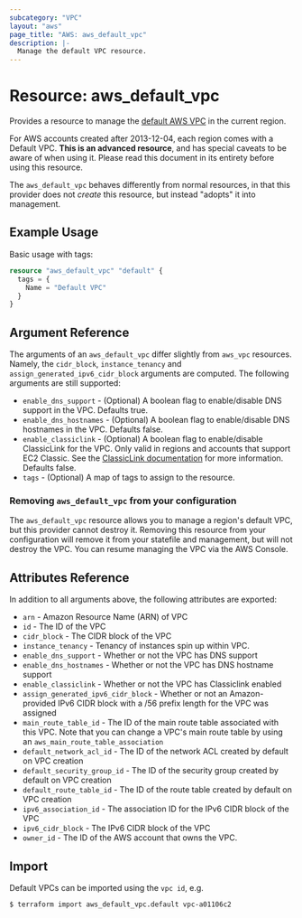```yaml
---
subcategory: "VPC"
layout: "aws"
page_title: "AWS: aws_default_vpc"
description: |-
  Manage the default VPC resource.
---
```


# Resource: aws_default_vpc

Provides a resource to manage the [default AWS VPC](http://docs.aws.amazon.com/AmazonVPC/latest/UserGuide/default-vpc.html)
in the current region.

For AWS accounts created after 2013-12-04, each region comes with a Default VPC.
**This is an advanced resource**, and has special caveats to be aware of when
using it. Please read this document in its entirety before using this resource.

The `aws_default_vpc` behaves differently from normal resources, in that
this provider does not _create_ this resource, but instead "adopts" it
into management.

## Example Usage

Basic usage with tags:

```terraform
resource "aws_default_vpc" "default" {
  tags = {
    Name = "Default VPC"
  }
}
```

## Argument Reference

The arguments of an `aws_default_vpc` differ slightly from `aws_vpc`
resources. Namely, the `cidr_block`, `instance_tenancy` and `assign_generated_ipv6_cidr_block`
arguments are computed. The following arguments are still supported:

* `enable_dns_support` - (Optional) A boolean flag to enable/disable DNS support in the VPC. Defaults true.
* `enable_dns_hostnames` - (Optional) A boolean flag to enable/disable DNS hostnames in the VPC. Defaults false.
* `enable_classiclink` - (Optional) A boolean flag to enable/disable ClassicLink
  for the VPC. Only valid in regions and accounts that support EC2 Classic.
  See the [ClassicLink documentation][1] for more information. Defaults false.
* `tags` - (Optional) A map of tags to assign to the resource.

### Removing `aws_default_vpc` from your configuration

The `aws_default_vpc` resource allows you to manage a region's default VPC,
but this provider cannot destroy it. Removing this resource from your configuration
will remove it from your statefile and management, but will not destroy the VPC.
You can resume managing the VPC via the AWS Console.

## Attributes Reference

In addition to all arguments above, the following attributes are exported:

* `arn` - Amazon Resource Name (ARN) of VPC
* `id` - The ID of the VPC
* `cidr_block` - The CIDR block of the VPC
* `instance_tenancy` - Tenancy of instances spin up within VPC.
* `enable_dns_support` - Whether or not the VPC has DNS support
* `enable_dns_hostnames` - Whether or not the VPC has DNS hostname support
* `enable_classiclink` - Whether or not the VPC has Classiclink enabled
* `assign_generated_ipv6_cidr_block` - Whether or not an Amazon-provided IPv6 CIDR
block with a /56 prefix length for the VPC was assigned
* `main_route_table_id` - The ID of the main route table associated with
     this VPC. Note that you can change a VPC's main route table by using an
     `aws_main_route_table_association`
* `default_network_acl_id` - The ID of the network ACL created by default on VPC creation
* `default_security_group_id` - The ID of the security group created by default on VPC creation
* `default_route_table_id` - The ID of the route table created by default on VPC creation
* `ipv6_association_id` - The association ID for the IPv6 CIDR block of the VPC
* `ipv6_cidr_block` - The IPv6 CIDR block of the VPC
* `owner_id` - The ID of the AWS account that owns the VPC.


[1]: https://docs.aws.amazon.com/AWSEC2/latest/UserGuide/vpc-classiclink.html

## Import

Default VPCs can be imported using the `vpc id`, e.g.

```
$ terraform import aws_default_vpc.default vpc-a01106c2
```
